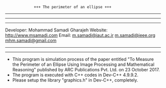 		         +++ The perimeter of an ellipse +++
*************************************************************************************************
*************************************************************************************************
*************************************************************************************************

Developer: Mohammad Samadi Gharajeh
Website:   http://www.msamadi.com
Email:     m.samadi@iaut.ac.ir
           m.samadi@ieee.org
           mhm.samadi@gmail.com

*************************************************************************************************
*************************************************************************************************

- This program is simulation process of the paper entitled "To Measure the Perimeter of an Ellipse Using Image Processing and Mathematical Reasoning" published by ARC Publications Pvt. Ltd. on 23 October 2017.
- The program is executed with C++ codes in Dev-C++ 4.9.9.2.
- Please setup the library "graphics.h" in Dev-C++, completely.
